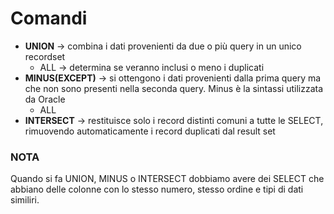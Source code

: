 # Comandi
- **UNION** -> combina i dati provenienti da due o più query in un unico recordset
    * ALL -> determina se veranno inclusi o meno i duplicati
- **MINUS(EXCEPT)** -> si ottengono i dati provenienti dalla prima query ma che non sono presenti nella seconda query. Minus è la sintassi utilizzata da Oracle
    * ALL
- **INTERSECT** -> restituisce solo i record distinti comuni a tutte le SELECT, rimuovendo automaticamente i record duplicati dal result set

### NOTA
Quando si fa UNION, MINUS o INTERSECT dobbiamo avere dei SELECT che abbiano delle colonne con lo stesso numero, stesso ordine e tipi di dati similiri.